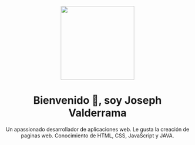 <div id="header" align="center">
  <img src="https://media.giphy.com/media/o0vwzuFwCGAFO/giphy.gif" alt="" width="200">
  <h1 align="center">Bienvenido 👋, soy Joseph Valderrama</h1>
  <p align="center">Un apassionado desarrollador de aplicaciones web. Le gusta la creación de paginas web. Conocimiento de HTML, CSS, JavaScript y JAVA.</p>
</div>


<!--
**Joseph210388/Joseph210388** is a ✨ _special_ ✨ repository because its `README.md` (this file) appears on your GitHub profile.

Here are some ideas to get you started:

- 🔭 I’m currently working on ...
- 🌱 I’m currently learning ...
- 👯 I’m looking to collaborate on ...
- 🤔 I’m looking for help with ...
- 💬 Ask me about ...
- 📫 How to reach me: ...
- 😄 Pronouns: ...
- ⚡ Fun fact: ...
-->
